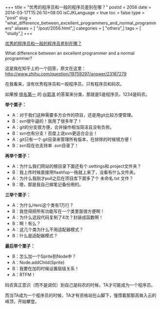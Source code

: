 +++
title = "优秀的程序员和一般的程序员差别在哪？"
postid = 2056
date = 2014-03-17T15:26:10+08:00
isCJKLanguage = true
toc = false
type = "post"
slug = "what_difference_between_excellent_programmers_and_normal_programmers"
aliases = [ "/post/2056.html",]
categories = [ "others",]
tags = [ "study",]
+++


[优秀的程序员和一般的程序员差别在哪？](https://blog.zengrong.net/post/2056.html)

What difference between an excellent programmer and a normal programmer?

这是我在知乎上的一个回答，原文在这里：<http://www.zhihu.com/question/19759297/answer/23187279>

在我看来，没有优秀程序员和一般程序员，只有程序员和码农。

如果按 [排名第一][2] 的 [@郭凛][1] 的答案来分类，那就是5是程序员，1234是码农。<!--more-->

**举个栗子：**

* A：对于我们这种需要多方合作的项目，还是用git比较方便管理。
* B：svn很牛逼的！我用了很多年了！
* A：git的分支很方便，合并操作相当简洁且没有负担。
* B：svn也有分支！百度上说svn更适合企业！
* A：git只有一个.git目录来管理所有版本，在排除的时候很方便！
* B：svn现在也支持单 .svn目录了！

**再举个栗子：**

* A：为什么我们网站的根目录下面还有个.settings和.project文件夹？
* B：我上传时候直接用flashfxp一拖就上来了，没看有什么文件夹。
* A：为什么我刚才pull之后在项目库下面多了个 未命名.txt 文件？
* B：嗯，那是我自己做笔记备份用的。

**三举个栗子：**

* A：为什么Hero这个类有1万行？
* B：我觉得把所有功能写在一个类里面很方便啊！
* A：为什么这段代码复制了4次？封装成函数啊！
* B：啊！有么？
* A：这几个类为什么不用适配器模式？
* B：什么是适配器模式？

**最后举个栗子：**

* B：怎么加一个Sprite到Node中？
* A：Node.addChild(Sprite)
* B：我要在加的时候设置层级关系！
* A：RTFM！

码农真正意识（而不是调侃）到自己是码农的时候，TA才可能成为一个程序员。

而当TA成为一个程序员的时候，TA才有资格站在山脚下，憧憬着那那高耸入云的峰顶，开始攀登。

[1]: http://www.zhihu.com/people/guo-lin
[2]: http://www.zhihu.com/question/19759297/answer/12873375
